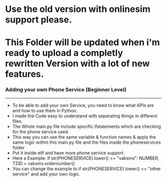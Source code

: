 # Use the old version with onlinesim support please. 
# This Folder will be updated when i'm ready to upload a completly rewritten Version with a lot of new features.

### Adding your own Phone Service (Beginner Level)
------------------------------------
- To be able to add your own Service, you need to know what APIs are and how to use them in Python.
- I made the Code easy to understand with seperating things in different files.
- The Whole main.py file include specific ifstatements which are checking for the phone service used.
- This way you can use the same variable & function names & apply the same logic within this main.py file and the files inside the phoneservices folder
- Put it inside  elif and have more phone service support.
- Here a Example: if str(PHONESERVICE).lower() == "vaksms": NUMBER, TZID = vaksms.ordernumber()
- You can change the example to if str(PHONESERVICE).lower() == "other service" and add your own logic.
